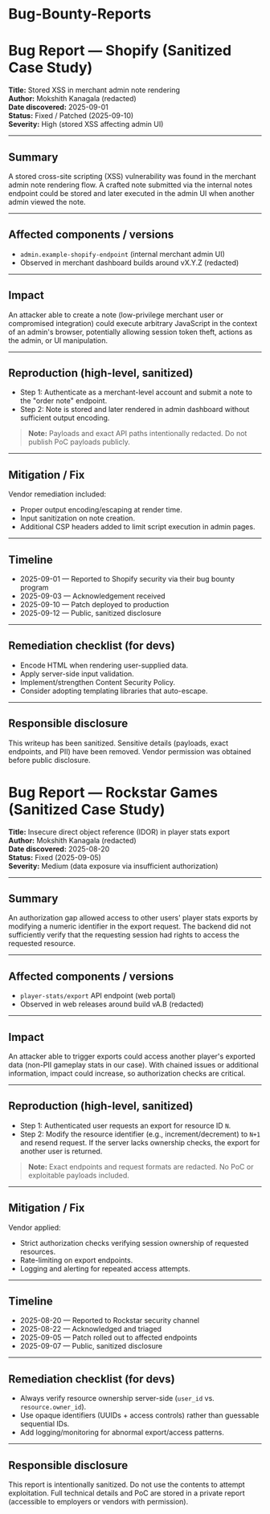 # Bug-Bounty-Reports
# Bug Report — Shopify (Sanitized Case Study)

**Title:** Stored XSS in merchant admin note rendering  
**Author:** Mokshith Kanagala (redacted)  
**Date discovered:** 2025-09-01  
**Status:** Fixed / Patched (2025-09-10)  
**Severity:** High (stored XSS affecting admin UI)

---

## Summary
A stored cross-site scripting (XSS) vulnerability was found in the merchant admin note rendering flow. A crafted note submitted via the internal notes endpoint could be stored and later executed in the admin UI when another admin viewed the note.

---

## Affected components / versions
- `admin.example-shopify-endpoint` (internal merchant admin UI)  
- Observed in merchant dashboard builds around vX.Y.Z (redacted)

---

## Impact
An attacker able to create a note (low-privilege merchant user or compromised integration) could execute arbitrary JavaScript in the context of an admin's browser, potentially allowing session token theft, actions as the admin, or UI manipulation.

---

## Reproduction (high-level, sanitized)
- Step 1: Authenticate as a merchant-level account and submit a note to the "order note" endpoint.  
- Step 2: Note is stored and later rendered in admin dashboard without sufficient output encoding.  
> **Note:** Payloads and exact API paths intentionally redacted. Do not publish PoC payloads publicly.

---

## Mitigation / Fix
Vendor remediation included:
- Proper output encoding/escaping at render time.
- Input sanitization on note creation.
- Additional CSP headers added to limit script execution in admin pages.

---

## Timeline
- 2025-09-01 — Reported to Shopify security via their bug bounty program  
- 2025-09-03 — Acknowledgement received  
- 2025-09-10 — Patch deployed to production  
- 2025-09-12 — Public, sanitized disclosure

---

## Remediation checklist (for devs)
- Encode HTML when rendering user-supplied data.  
- Apply server-side input validation.  
- Implement/strengthen Content Security Policy.  
- Consider adopting templating libraries that auto-escape.

---

## Responsible disclosure
This writeup has been sanitized. Sensitive details (payloads, exact endpoints, and PII) have been removed. Vendor permission was obtained before public disclosure.

# Bug Report — Rockstar Games (Sanitized Case Study)

**Title:** Insecure direct object reference (IDOR) in player stats export  
**Author:** Mokshith Kanagala (redacted)  
**Date discovered:** 2025-08-20  
**Status:** Fixed (2025-09-05)  
**Severity:** Medium (data exposure via insufficient authorization)

---

## Summary
An authorization gap allowed access to other users' player stats exports by modifying a numeric identifier in the export request. The backend did not sufficiently verify that the requesting session had rights to access the requested resource.

---

## Affected components / versions
- `player-stats/export` API endpoint (web portal)  
- Observed in web releases around build vA.B (redacted)

---

## Impact
An attacker able to trigger exports could access another player's exported data (non-PII gameplay stats in our case). With chained issues or additional information, impact could increase, so authorization checks are critical.

---

## Reproduction (high-level, sanitized)
- Step 1: Authenticated user requests an export for resource ID `N`.  
- Step 2: Modify the resource identifier (e.g., increment/decrement) to `N+1` and resend request. If the server lacks ownership checks, the export for another user is returned.  
> **Note:** Exact endpoints and request formats are redacted. No PoC or exploitable payloads included.

---

## Mitigation / Fix
Vendor applied:
- Strict authorization checks verifying session ownership of requested resources.  
- Rate-limiting on export endpoints.  
- Logging and alerting for repeated access attempts.

---

## Timeline
- 2025-08-20 — Reported to Rockstar security channel  
- 2025-08-22 — Acknowledged and triaged  
- 2025-09-05 — Patch rolled out to affected endpoints  
- 2025-09-07 — Public, sanitized disclosure

---

## Remediation checklist (for devs)
- Always verify resource ownership server-side (`user_id` vs. `resource.owner_id`).  
- Use opaque identifiers (UUIDs + access controls) rather than guessable sequential IDs.  
- Add logging/monitoring for abnormal export/access patterns.

---

## Responsible disclosure
This report is intentionally sanitized. Do not use the contents to attempt exploitation. Full technical details and PoC are stored in a private report (accessible to employers or vendors with permission).
